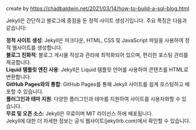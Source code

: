 create by https://chadbaldwin.net/2021/03/14/how-to-build-a-sql-blog.html


Jekyll은 간단하고 블로그에 중점을 둔 정적 사이트 생성기입니다. 주요 특징은 다음과 같습니다:  

**정적 사이트 생성**: Jekyll은 마크다운, HTML, CSS 및 JavaScript 파일을 사용하여 정적 웹사이트를 생성합니다.  
**블로그 친화적**: 블로그 게시물 작성과 관리에 최적화되어 있으며, 편리한 포스팅 관리를 제공합니다.  
**Liquid 템플릿 엔진 사용**: Jekyll은 Liquid 템플릿 언어를 사용하여 콘텐츠를 HTML로 변환합니다.  
**GitHub Pages와의 통합**: GitHub Pages를 통해 Jekyll 사이트를 쉽게 호스팅하고 배포할 수 있습니다.  
**플러그인과 테마 지원**: 다양한 플러그인과 테마를 지원하여 사이트를 사용자화할 수 있습니다.  
**무료 및 오픈 소스**: Jekyll은 무료이며 MIT 라이선스 하에 배포됩니다.  
Jekyll에 대한 더 자세한 정보는 공식 웹사이트(jekyllrb.com)에서 확인할 수 있습니다.  

